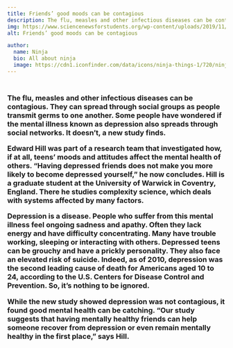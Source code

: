 ```yaml
---
title: Friends’ good moods can be contagious
description: The flu, measles and other infectious diseases can be contagious. They can spread through social groups as people transmit germs to one another. Some people have wondered if the mental illness known as depression also spreads through social networks. It doesn’t, a new study finds.
img: https://www.sciencenewsforstudents.org/wp-content/uploads/2019/11/860-header-contagious-happiness-5735022922_4a30a77024_b.jpg
alt: Friends’ good moods can be contagious

author:
  name: Ninja
  bio: All about ninja
  image: https://cdn1.iconfinder.com/data/icons/ninja-things-1/720/ninja-background-256.png
---
```

<h3>
<br>
The flu, measles and other infectious diseases can be contagious. They can spread through social groups as people transmit germs to one another. Some people have wondered if the mental illness known as depression also spreads through social networks. It doesn’t, a new study finds.

Edward Hill was part of a research team that investigated how, if at all, teens’ moods and attitudes affect the mental health of others. “Having depressed friends does not make you more likely to become depressed yourself,” he now concludes. Hill is a graduate student at the University of Warwick in Coventry, England. There he studies complexity science, which deals with systems affected by many factors.

Depression is a disease. People who suffer from this mental illness feel ongoing sadness and apathy. Often they lack energy and have difficulty concentrating. Many have trouble working, sleeping or interacting with others. Depressed teens can be grouchy and have a prickly personality. They also face an elevated risk of suicide. Indeed, as of 2010, depression was the second leading cause of death for Americans aged 10 to 24, according to the U.S. Centers for Disease Control and Prevention. So, it’s nothing to be ignored.

While the new study showed depression was not contagious, it found good mental health can be catching. “Our study suggests that having mentally healthy friends can help someone recover from depression or even remain mentally healthy in the first place,” says Hill.
</h3>